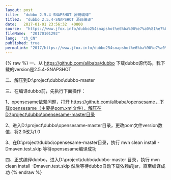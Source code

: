 ```yaml
---
layout: post
title:  "dubbo 2.5.4-SNAPSHOT 源码编译"
title2:  "dubbo 2.5.4-SNAPSHOT 源码编译"
date:   2017-01-01 23:56:32  +0800
source:  "https://www.jfox.info/dubbo254snapshot%e6%ba%90%e7%a0%81%e7%bc%96%e8%af%91.html"
fileName:  "20170101292"
lang:  "zh_CN"
published: true
permalink: "2017/https://www.jfox.info/dubbo254snapshot%e6%ba%90%e7%a0%81%e7%bc%96%e8%af%91.html"
---
```

{% raw %}
一、从  https://github.com/alibaba/dubbo  下载dubbo源代码，我下载的version是2.5.4-SNAPSHOT

二、解压到D:\project\dubbo\dubbo-master

三、在编译dubbo前，先执行下面操作：

1、opensesame依赖问题，打开 https://github.com/alibaba/opensesame，下载opensesame（主要是pom.xml文件），解压在D:\project\dubbo\opensesame-master目录

2、进入D:\project\dubbo\opensesame-master目录，更改pom文件version数值，将2.0改为1.0

3、在D:\project\dubbo\opensesame-master目录，执行 mvn clean install -Dmaven.test.skip  等待opensesame编译成功

四、正式编译dubbo，进入D:\project\dubbo\dubbo-master 目录，执行 mvn clean install -Dmaven.test.skip  然后等待dubbo自动下载依赖的jar，直至编译成功
{% endraw %}